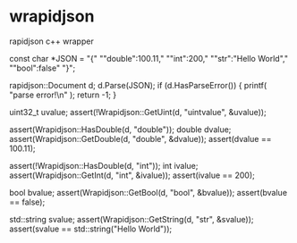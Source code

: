 # wrapidjson
rapidjson c++ wrapper

const char *JSON = "{"
                   "\"double\":100.11,"
                   "\"int\":200,"
                   "\"str\":\"Hello World\","
                   "\"bool\":false"
                   "}";

rapidjson::Document d;
d.Parse(JSON);
if (d.HasParseError())
{
    printf( "parse error!\n" );
    return -1;
}

uint32_t uvalue;
assert(!Wrapidjson::GetUint(d, "uintvalue", &uvalue));

assert(Wrapidjson::HasDouble(d, "double"));
double dvalue;
assert(Wrapidjson::GetDouble(d, "double", &dvalue));
assert(dvalue == 100.11);

assert(!Wrapidjson::HasDouble(d, "int"));
int ivalue;
assert(Wrapidjson::GetInt(d, "int", &ivalue));
assert(ivalue == 200);

bool bvalue;
assert(Wrapidjson::GetBool(d, "bool", &bvalue));
assert(bvalue == false);

std::string svalue;
assert(Wrapidjson::GetString(d, "str", &svalue));
assert(svalue == std::string("Hello World"));

